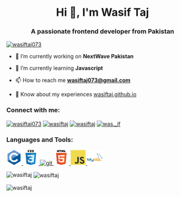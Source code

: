 <h1 align="center">Hi 👋, I'm Wasif Taj</h1>
<h3 align="center">A passionate frontend developer from Pakistan</h3>

<p align="left"> <a href="https://twitter.com/wasiftaj073" target="blank"><img src="https://img.shields.io/twitter/follow/wasiftaj073?logo=twitter&style=for-the-badge" alt="wasiftaj073" /></a> </p>

- 🔭 I’m currently working on **NextWave Pakistan**

- 🌱 I’m currently learning **Javascript**

- 📫 How to reach me **wasiftaj073@gmail.com**

- 📄 Know about my experiences [wasiftaj.github.io](wasiftaj.github.io)

<h3 align="left">Connect with me:</h3>
<p align="left">
<a href="https://twitter.com/wasiftaj073" target="blank"><img align="center" src="https://raw.githubusercontent.com/rahuldkjain/github-profile-readme-generator/master/src/images/icons/Social/twitter.svg" alt="wasiftaj073" height="30" width="40" /></a>
<a href="https://linkedin.com/in/wasiftaj" target="blank"><img align="center" src="https://raw.githubusercontent.com/rahuldkjain/github-profile-readme-generator/master/src/images/icons/Social/linked-in-alt.svg" alt="wasiftaj" height="30" width="40" /></a>
<a href="https://fb.com/wasiftaj" target="blank"><img align="center" src="https://raw.githubusercontent.com/rahuldkjain/github-profile-readme-generator/master/src/images/icons/Social/facebook.svg" alt="wasiftaj" height="30" width="40" /></a>
<a href="https://instagram.com/was._if" target="blank"><img align="center" src="https://raw.githubusercontent.com/rahuldkjain/github-profile-readme-generator/master/src/images/icons/Social/instagram.svg" alt="was._if" height="30" width="40" /></a>
</p>

<h3 align="left">Languages and Tools:</h3>
<p align="left"> <a href="https://www.cprogramming.com/" target="_blank" rel="noreferrer"> <img src="https://raw.githubusercontent.com/devicons/devicon/master/icons/c/c-original.svg" alt="c" width="40" height="40"/> </a> <a href="https://www.w3schools.com/css/" target="_blank" rel="noreferrer"> <img src="https://raw.githubusercontent.com/devicons/devicon/master/icons/css3/css3-original-wordmark.svg" alt="css3" width="40" height="40"/> </a> <a href="https://git-scm.com/" target="_blank" rel="noreferrer"> <img src="https://www.vectorlogo.zone/logos/git-scm/git-scm-icon.svg" alt="git" width="40" height="40"/> </a> <a href="https://www.w3.org/html/" target="_blank" rel="noreferrer"> <img src="https://raw.githubusercontent.com/devicons/devicon/master/icons/html5/html5-original-wordmark.svg" alt="html5" width="40" height="40"/> </a> <a href="https://developer.mozilla.org/en-US/docs/Web/JavaScript" target="_blank" rel="noreferrer"> <img src="https://raw.githubusercontent.com/devicons/devicon/master/icons/javascript/javascript-original.svg" alt="javascript" width="40" height="40"/> </a> <a href="https://www.mysql.com/" target="_blank" rel="noreferrer"> <img src="https://raw.githubusercontent.com/devicons/devicon/master/icons/mysql/mysql-original-wordmark.svg" alt="mysql" width="40" height="40"/> </a> </p>

<p><img align="left" src="https://github-readme-stats.vercel.app/api/top-langs?username=wasiftaj&show_icons=true&locale=en&layout=compact" alt="wasiftaj" /></p>

<p>&nbsp;<img align="center" src="https://github-readme-stats.vercel.app/api?username=wasiftaj&show_icons=true&locale=en" alt="wasiftaj" /></p>

<p><img align="center" src="https://github-readme-streak-stats.herokuapp.com/?user=wasiftaj&" alt="wasiftaj" /></p>



